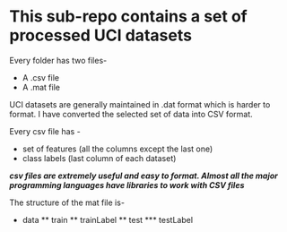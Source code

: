 # This sub-repo contains a set of processed UCI datasets

Every folder has two files-
* A .csv file 
* A .mat file

UCI datasets are generally maintained in .dat format which is harder to format.
I have converted the selected set of data into CSV format.

Every csv file has -
* set of features (all the columns except the last one)
* class labels (last column of each dataset)

***csv files are extremely useful and easy to format. Almost all the major programming languages have libraries to work with CSV files***

The structure of the mat file is-
* data
** train
** trainLabel
** test
*** testLabel
